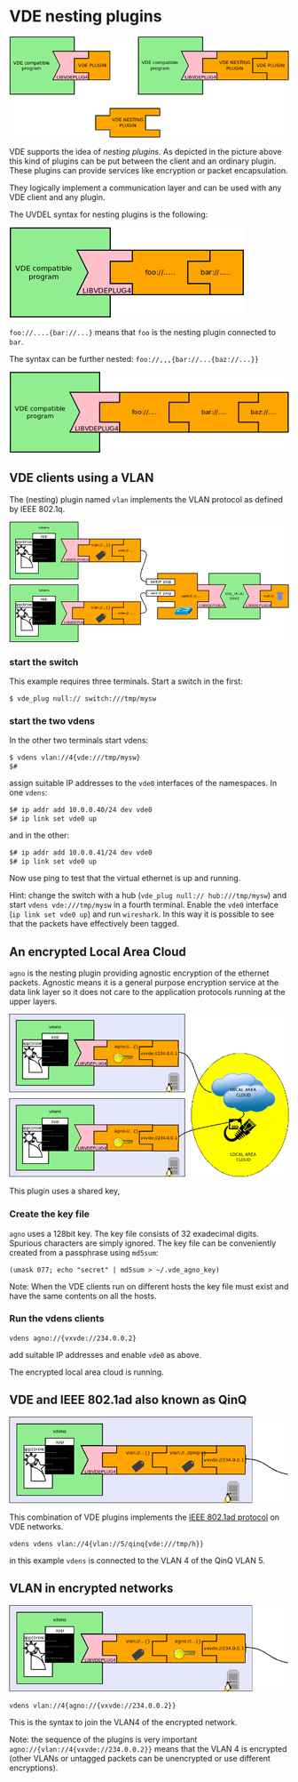 VDE nesting plugins
====

![](pictures/vde_nesting.png)

VDE supports the idea of *nesting plugins*. As depicted in the picture above this kind of plugins
can be put between the client and an ordinary plugin. These plugins can provide services like
encryption or packet encapsulation.

They logically implement a communication layer and can be used with any VDE client and any plugin.

The UVDEL syntax for nesting plugins is the following:

![](pictures/vde_nest_syntax.png)

`foo://....{bar://...}` means that `foo` is the nesting plugin connected to `bar`.

The syntax can be further nested: `foo://,,,{bar://...{baz://...}}`

![](pictures/vde_nestnest_syntax.png)

## VDE clients using a VLAN

The (nesting) plugin named `vlan` implements the VLAN protocol as defined by IEEE 802.1q.

![](pictures/vde_vdens_sw_vlan.png)

### start the switch
This example requires three terminals. Start a switch in the first:
```
$ vde_plug null:// switch:///tmp/mysw
```

### start the two vdens
In the other two terminals start vdens:
```
$ vdens vlan://4{vde:///tmp/mysw}
$#
```
assign suitable IP addresses to the `vde0` interfaces of the namespaces. In one `vdens`:
```
$# ip addr add 10.0.0.40/24 dev vde0
$# ip link set vde0 up
```
and in the other:
```
$# ip addr add 10.0.0.41/24 dev vde0
$# ip link set vde0 up
```

Now use ping to test that the virtual ethernet is up and running.

Hint: change the switch with a hub (`vde_plug null:// hub:///tmp/mysw`) and start 
`vdens vde:///tmp/mysw` in a fourth terminal. Enable the `vde0` interface (`ip link set vde0 up`) and run `wireshark`.
In this way it is possible to see that the packets have effectively been tagged.

## An encrypted Local Area Cloud

`agno` is the nesting plugin providing agnostic encryption of the ethernet packets.
Agnostic means it is a general purpose encryption service at the data link layer so it does not care
to the application protocols running at the upper layers.

![](pictures/vde_vdens_vxvde_agno.png)

This plugin uses a shared key, 

### Create the key file

`agno` uses a 128bit key. The key file consists of 32 exadecimal digits. Spurious characters are simply ignored.
The  key file can be conveniently created from a passphrase using `md5sum`:
```
(umask 077; echo "secret" | md5sum > ~/.vde_agno_key)
```
Note: When the VDE clients run on different hosts the key file must exist and have the same contents on
all the hosts.

### Run the vdens clients

```
vdens agno://{vxvde://234.0.0.2}
```
add suitable IP addresses and enable `vde0` as above.

The encrypted local area cloud is running. 

## VDE and IEEE 802.1ad also known as QinQ

![802.1ad](pictures/vde_nest_qinq.png)

This combination of VDE plugins implements the [IEEE 802.1ad protocol](https://en.wikipedia.org/wiki/IEEE_802.1ad) on
VDE networks.

```
vdens vdens vlan://4{vlan://5/qinq{vde:///tmp/h}}
```
in this example `vdens` is connected to the VLAN 4 of the QinQ VLAN 5.

## VLAN in encrypted networks

![VLAN in encrypted VDE](pictures/vde_nest_vlan_agno.png)

```
vdens vlan://4{agno://{vxvde://234.0.0.2}}
```
This is the syntax to join the VLAN4 of the encrypted network.

Note: the sequence of the plugins is very important `agno://{vlan://4{vxvde://234.0.0.2}}` means
that the VLAN 4 is encrypted (other VLANs or untagged packets can be unencrypted or use different
encryptions).
